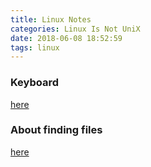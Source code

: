 ```yaml
---
title: Linux Notes
categories: Linux Is Not UniX
date: 2018-06-08 18:52:59
tags: linux
---
```

### Keyboard 
[here](https://blog.csdn.net/alangdangjia/article/details/27697721)

### About finding files
[here](https://blog.csdn.net/windone0109/article/details/2817792)


